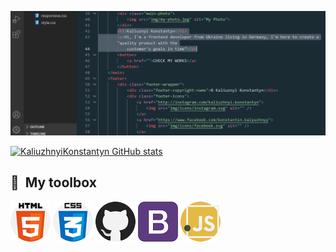[![header](assets/bg_pic.png)](https://github.com/KaliuzhnyiKonstantyn?tab=repositories)

[![KaliuzhnyiKonstantyn GitHub stats](https://github-readme-stats.vercel.app/api?username=KaliuzhnyiKonstantyn)](https://github.com/KaliuzhnyiKonstantyn/github-readme-stats)

## 🧰 &nbsp;My toolbox

![html](assets/html-5.png) ![css](assets/css.png) ![github](assets/github.png) ![bootstrap](assets/bootstrap.png) ![javascript](assets/javascript.png)
